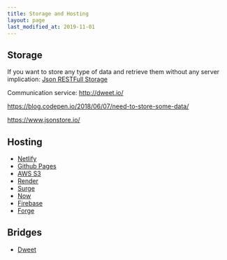 ```yaml
---
title: Storage and Hosting
layout: page
last_modified_at: 2019-11-01
---
```


## Storage

If you want to store any type of data and retrieve them without any server implication: [Json RESTFull Storage](https://jsonbin.org/)

Communication service: http://dweet.io/

https://blog.codepen.io/2018/06/07/need-to-store-some-data/

https://www.jsonstore.io/

## Hosting

- [Netlify](https://www.netlify.com/)
- [Github Pages](https://pages.github.com/)
- [AWS S3](https://aws.amazon.com/s3/)
- [Render](https://render.com/)
- [Surge](https://surge.sh/)
- [Now](https://zeit.co/home)
- [Firebase](https://firebase.google.com/)
- [Forge](https://getforge.com/)

## Bridges

- [Dweet](http://dweet.io/)